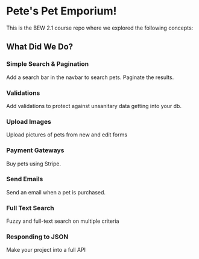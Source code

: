 # Pete's Pet Emporium!

This is the BEW 2.1 course repo where we explored the following concepts: 

## What Did We Do?

### Simple Search & Pagination
Add a search bar in the navbar to search pets. Paginate the results.

### Validations
Add validations to protect against unsanitary data getting into your db.

### Upload Images
Upload pictures of pets from new and edit forms

### Payment Gateways
Buy pets using Stripe.

### Send Emails
Send an email when a pet is purchased.

### Full Text Search
Fuzzy and full-text search on multiple criteria

### Responding to JSON
Make your project into a full API
